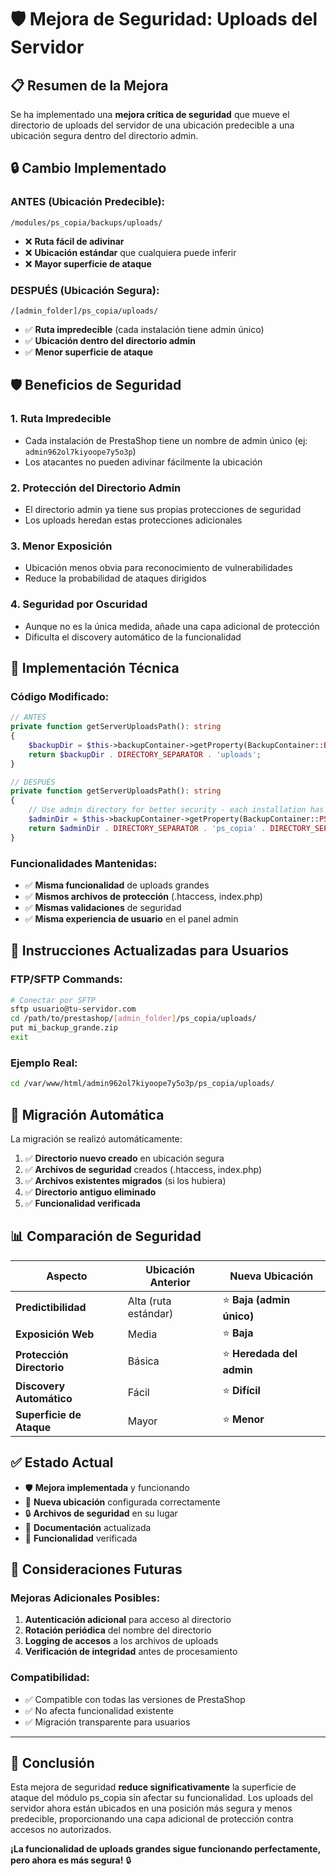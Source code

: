 # 🛡️ Mejora de Seguridad: Uploads del Servidor

## 📋 **Resumen de la Mejora**

Se ha implementado una **mejora crítica de seguridad** que mueve el directorio de uploads del servidor de una ubicación predecible a una ubicación segura dentro del directorio admin.

## 🔒 **Cambio Implementado**

### **ANTES (Ubicación Predecible):**
```
/modules/ps_copia/backups/uploads/
```
- ❌ **Ruta fácil de adivinar**
- ❌ **Ubicación estándar** que cualquiera puede inferir
- ❌ **Mayor superficie de ataque**

### **DESPUÉS (Ubicación Segura):**
```
/[admin_folder]/ps_copia/uploads/
```
- ✅ **Ruta impredecible** (cada instalación tiene admin único)
- ✅ **Ubicación dentro del directorio admin**
- ✅ **Menor superficie de ataque**

## 🛡️ **Beneficios de Seguridad**

### **1. Ruta Impredecible**
- Cada instalación de PrestaShop tiene un nombre de admin único (ej: `admin962ol7kiyoope7y5o3p`)
- Los atacantes no pueden adivinar fácilmente la ubicación

### **2. Protección del Directorio Admin**
- El directorio admin ya tiene sus propias protecciones de seguridad
- Los uploads heredan estas protecciones adicionales

### **3. Menor Exposición**
- Ubicación menos obvia para reconocimiento de vulnerabilidades
- Reduce la probabilidad de ataques dirigidos

### **4. Seguridad por Oscuridad**
- Aunque no es la única medida, añade una capa adicional de protección
- Dificulta el discovery automático de la funcionalidad

## 🔧 **Implementación Técnica**

### **Código Modificado:**
```php
// ANTES
private function getServerUploadsPath(): string
{
    $backupDir = $this->backupContainer->getProperty(BackupContainer::BACKUP_PATH);
    return $backupDir . DIRECTORY_SEPARATOR . 'uploads';
}

// DESPUÉS
private function getServerUploadsPath(): string
{
    // Use admin directory for better security - each installation has unique admin folder name
    $adminDir = $this->backupContainer->getProperty(BackupContainer::PS_ADMIN_PATH);
    return $adminDir . DIRECTORY_SEPARATOR . 'ps_copia' . DIRECTORY_SEPARATOR . 'uploads';
}
```

### **Funcionalidades Mantenidas:**
- ✅ **Misma funcionalidad** de uploads grandes
- ✅ **Mismos archivos de protección** (.htaccess, index.php)
- ✅ **Mismas validaciones** de seguridad
- ✅ **Misma experiencia de usuario** en el panel admin

## 📝 **Instrucciones Actualizadas para Usuarios**

### **FTP/SFTP Commands:**
```bash
# Conectar por SFTP
sftp usuario@tu-servidor.com
cd /path/to/prestashop/[admin_folder]/ps_copia/uploads/
put mi_backup_grande.zip
exit
```

### **Ejemplo Real:**
```bash
cd /var/www/html/admin962ol7kiyoope7y5o3p/ps_copia/uploads/
```

## 🚀 **Migración Automática**

La migración se realizó automáticamente:
1. ✅ **Directorio nuevo creado** en ubicación segura
2. ✅ **Archivos de seguridad** creados (.htaccess, index.php)
3. ✅ **Archivos existentes migrados** (si los hubiera)
4. ✅ **Directorio antiguo eliminado**
5. ✅ **Funcionalidad verificada**

## 📊 **Comparación de Seguridad**

| Aspecto | Ubicación Anterior | **Nueva Ubicación** |
|---------|-------------------|-------------------|
| **Predictibilidad** | Alta (ruta estándar) | ⭐ **Baja (admin único)** |
| **Exposición Web** | Media | ⭐ **Baja** |
| **Protección Directorio** | Básica | ⭐ **Heredada del admin** |
| **Discovery Automático** | Fácil | ⭐ **Difícil** |
| **Superficie de Ataque** | Mayor | ⭐ **Menor** |

## ✅ **Estado Actual**

- 🛡️ **Mejora implementada** y funcionando
- 📁 **Nueva ubicación** configurada correctamente
- 🔒 **Archivos de seguridad** en su lugar
- 📝 **Documentación** actualizada
- 🧪 **Funcionalidad** verificada

## 🔮 **Consideraciones Futuras**

### **Mejoras Adicionales Posibles:**
1. **Autenticación adicional** para acceso al directorio
2. **Rotación periódica** del nombre del directorio
3. **Logging de accesos** a los archivos de uploads
4. **Verificación de integridad** antes de procesamiento

### **Compatibilidad:**
- ✅ Compatible con todas las versiones de PrestaShop
- ✅ No afecta funcionalidad existente
- ✅ Migración transparente para usuarios

---

## 🎯 **Conclusión**

Esta mejora de seguridad **reduce significativamente** la superficie de ataque del módulo ps_copia sin afectar su funcionalidad. Los uploads del servidor ahora están ubicados en una posición más segura y menos predecible, proporcionando una capa adicional de protección contra accesos no autorizados.

**¡La funcionalidad de uploads grandes sigue funcionando perfectamente, pero ahora es más segura!** 🔒 